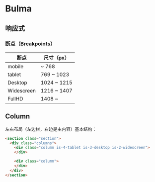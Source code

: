 # Bulma

## 响应式

### 断点（Breakpoints）

| 断点        | 尺寸（px） |
| ----------- | -------------- |
| mobile      |  ~ 768 |
| tablet      |  769 ~ 1023 |
| Desktop     |  1024 ~ 1215 |
| Widescreen  |  1216 ~ 1407 |
| FullHD      |  1408 ~ |



## Column

左右布局（左边栏，右边是主内容）基本结构：

```html
<section class="section">
  <div class="columns">
    <div class="column is-4-tablet is-3-desktop is-2-widescreen">
    </div>

    <div class="column">
    </div>
  </div>
</section>
```



